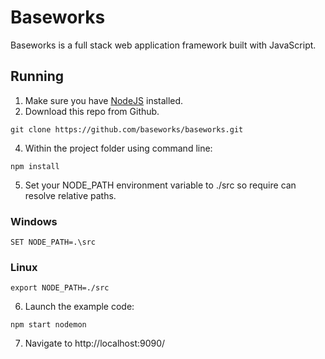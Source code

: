 # Baseworks

Baseworks is a full stack web application framework built with JavaScript.

## Running
1. Make sure you have [NodeJS](http://nodejs.org/) installed.
2. Download this repo from Github.
```
git clone https://github.com/baseworks/baseworks.git
```
4. Within the project folder using command line:
```
npm install
```
5. Set your NODE_PATH environment variable to ./src so require can resolve relative paths.
### Windows
```
SET NODE_PATH=.\src
```
### Linux
```
export NODE_PATH=./src
```
6. Launch the example code:
```
npm start nodemon
```
7. Navigate to http://localhost:9090/
